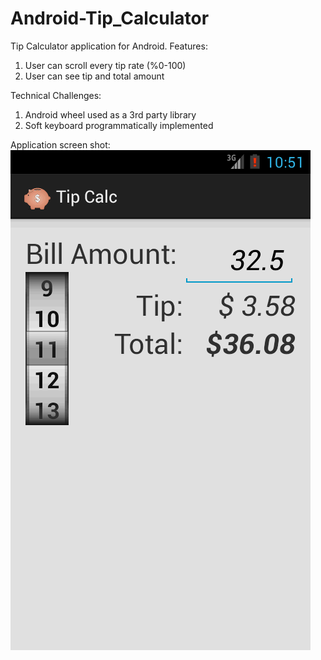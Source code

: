Android-Tip_Calculator
======================
Tip Calculator application for Android. Features: 

1. User can scroll every tip rate (%0-100)
2. User can see tip and total amount

Technical Challenges: 

1. Android wheel used as a 3rd party library
2. Soft keyboard programmatically implemented

Application screen shot: 
![ScreenShot](https://github.com/yakdere/Android-Tip_Calculator/blob/master/tipCalcApp.png?raw=true)
